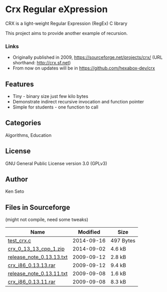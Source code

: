 # Crx Regular eXpression

CRX is a light-weight Regular Expression (RegEx) C library

This project aims to provide another example of recursion.


### Links
- Originally published in 2009, https://sourceforge.net/projects/crx/
	(URL shorthand:	http://crx.sf.net)
- From now on updates will be in https://github.com/hexabox-dev/crx


## Features
* Tiny - binary size just few kilo bytes
* Demonstrate indirect recursive invocation and function pointer
* Simple for students - one function to call


## Categories
Algorithms, Education


## License
GNU General Public License version 3.0 (GPLv3)


## Author
Ken Seto


## Files in Sourceforge 
(might not compile, need some tweaks)

Name 		|Modified		|Size
----		|--------		|----
[test_crx.c](https://sourceforge.net/projects/crx/files/test_crx.c/download)				|2014-09-16	|497 Bytes
[crx_0_13_13_cpp_1.zip](https://sourceforge.net/projects/crx/files/crx_0_13_13_cpp_1.zip/download)	|2014-09-02	|4.6 kB
[release_note_0.13.13.txt](https://sourceforge.net/projects/crx/files/release_note_0.13.13.txt/download)|2009-09-12	|2.8 kB
[crx_i86_0.13.13.rar](https://sourceforge.net/projects/crx/files/crx_i86_0.13.13.rar/download)		|2009-09-12	|9.4 kB
[release_note_0.13.11.txt](https://sourceforge.net/projects/crx/files/release_note_0.13.11.txt/download)|2009-09-08	|1.6 kB
[crx_i86_0.13.11.rar](https://sourceforge.net/projects/crx/files/crx_i86_0.13.11.rar/download)		|2009-09-08	|8.3 kB



